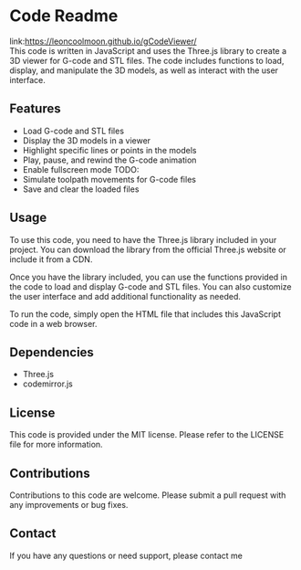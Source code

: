# Code Readme
link:https://leoncoolmoon.github.io/gCodeViewer/<br>
This code is written in JavaScript and uses the Three.js library to create a 3D viewer for G-code and STL files. The code includes functions to load, display, and manipulate the 3D models, as well as interact with the user interface.

## Features
- Load G-code and STL files
- Display the 3D models in a viewer
- Highlight specific lines or points in the models
- Play, pause, and rewind the G-code animation
- Enable fullscreen mode
TODO:
- Simulate toolpath movements for G-code files
- Save and clear the loaded files

## Usage
To use this code, you need to have the Three.js library included in your project. You can download the library from the official Three.js website or include it from a CDN.

Once you have the library included, you can use the functions provided in the code to load and display G-code and STL files. You can also customize the user interface and add additional functionality as needed.

To run the code, simply open the HTML file that includes this JavaScript code in a web browser.

## Dependencies
- Three.js 
- codemirror.js

## License
This code is provided under the MIT license. Please refer to the LICENSE file for more information.

## Contributions
Contributions to this code are welcome. Please submit a pull request with any improvements or bug fixes.

## Contact
If you have any questions or need support, please contact me
